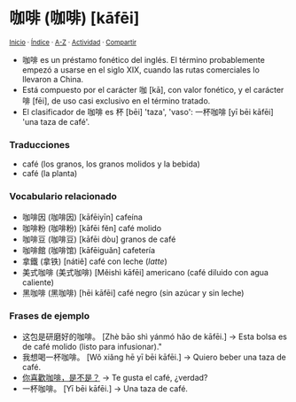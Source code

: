 # 咖啡 (咖啡) [kāfēi]
<sup>[Inicio](../../../../index.md) · [Índice](../../../../indices/chino-espanol-ka1.md) · [A-Z](../../../../indices/alfabetico.md) · [Actividad](../../../../indices/actividad.md) · [Compartir](https://x.com/intent/tweet?text=%E5%92%96%E5%95%A1%20(%E5%92%96%E5%95%A1)%20%5Bk%C4%81f%C4%93i%5D%20en%20el%20Diccionario%20chino-espa%C3%B1ol%2C%20con%20frases%20de%20ejemplo%2C%20notas%20gramaticales%20y%20traducciones.%0A%E2%86%92%20https%3A%2F%2Fjucardus.github.io%2Fcontenido%2Fk%2Fa%2F1%2Fka1-fei1.html%0A%0A%23chn_espnl_jucardus%0A%40jucardus)</sup>

* 咖啡 es un préstamo fonético del inglés. El término probablemente empezó a usarse en el siglo XIX, cuando las rutas comerciales lo llevaron a China.
* Está compuesto por el carácter 咖 [kā], con valor fonético, y el carácter 啡 [fēi], de uso casi exclusivo en el término tratado.
* El clasificador de 咖啡 es 杯 [bēi] 'taza', 'vaso': 一杯咖啡 [yī bēi kāfēi] 'una taza de café'.

### Traducciones

* café (los granos, los granos molidos y la bebida)
* café (la planta)

### Vocabulario relacionado

* 咖啡因 (咖啡因) [kāfēiyīn] cafeína
* 咖啡粉 (咖啡粉) [kāfēi fěn] café molido
* 咖啡豆 (咖啡豆) [kāfēi dòu] granos de café
* 咖啡館 (咖啡馆) [kāfēiguǎn] cafetería
* 拿鐵 (拿铁) [nátiě] café con leche (_latte_)
* 美式咖啡 (美式咖啡) [Měishì kāfēi] americano (café diluido con agua caliente)
* 黑咖啡 (黑咖啡) [hēi kāfēi] café negro (sin azúcar y sin leche)

### Frases de ejemplo

* 这包是研磨好的咖啡。 [Zhè bāo shì yánmó hǎo de kāfēi.] → Esta bolsa es de café molido (listo para infusionar)."
* 我想喝一杯咖啡。 [Wǒ xiǎng hē yī bēi kāfēi.] → Quiero beber una taza de café.
* [你喜歡咖啡，是不是？](../../../../contenido/n/i/e/ni3-xi3-huan1-ka1-fei1-shi4-bu2-shi4.md) → Te gusta el café, ¿verdad?
* 一杯咖啡。 [Yī bēi kāfēi.] → Una taza de café.
